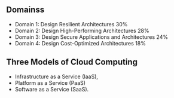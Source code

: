 
## Domainss
- Domain 1: Design Resilient Architectures 30%
- Domain 2: Design High-Performing Architectures 28%
- Domain 3: Design Secure Applications and Architectures 24%
- Domain 4: Design Cost-Optimized Architectures 18%

## Three Models of Cloud Computing
- Infrastructure as a Service (IaaS), 
- Platform as a Service (PaaS)
- Software as a Service (SaaS).
